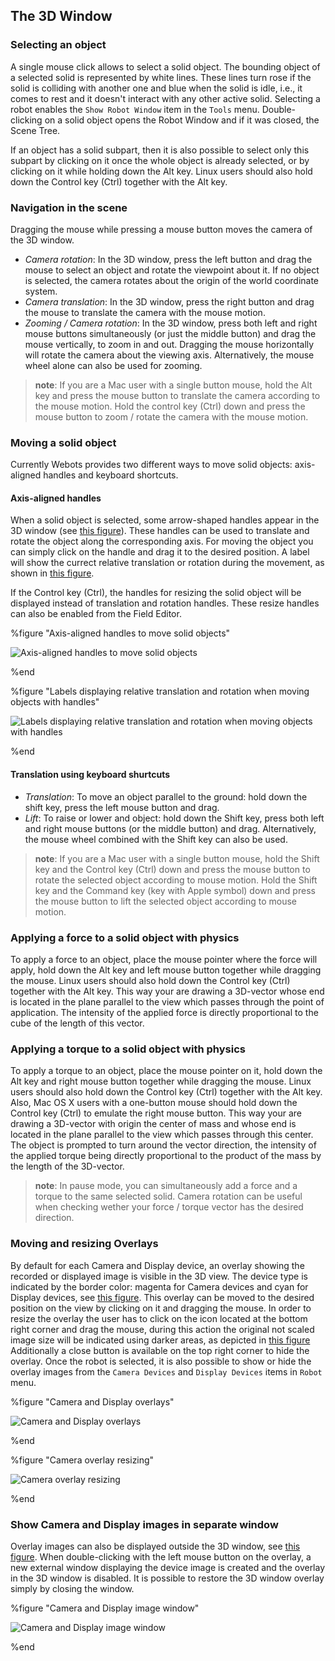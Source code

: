 ## The 3D Window

### Selecting an object

A single mouse click allows to select a solid object. The bounding object of a
selected solid is represented by white lines. These lines turn rose if the solid
is colliding with another one and blue when the solid is idle, i.e., it comes to
rest and it doesn't interact with any other active solid. Selecting a robot
enables the `Show Robot Window` item in the `Tools` menu. Double-clicking on a
solid object opens the Robot Window and if it was closed, the Scene Tree.

If an object has a solid subpart, then it is also possible to select only this
subpart by clicking on it once the whole object is already selected, or by
clicking on it while holding down the Alt key. Linux users should also hold down
the Control key (Ctrl) together with the Alt key.

### Navigation in the scene

Dragging the mouse while pressing a mouse button moves the camera of the 3D
window.

- *Camera rotation*: In the 3D window, press the left button and drag the mouse to
select an object and rotate the viewpoint about it. If no object is selected,
the camera rotates about the origin of the world coordinate system.
- *Camera translation*: In the 3D window, press the right button and drag the
mouse to translate the camera with the mouse motion.
- *Zooming / Camera rotation*: In the 3D window, press both left and right mouse
buttons simultaneously (or just the middle button) and drag the mouse
vertically, to zoom in and out. Dragging the mouse horizontally will rotate the
camera about the viewing axis. Alternatively, the mouse wheel alone can also be
used for zooming.

> **note**:
If you are a Mac user with a single button mouse, hold the Alt key and press the
mouse button to translate the camera according to the mouse motion. Hold the
control key (Ctrl) down and press the mouse button to zoom / rotate the camera
with the mouse motion.

### Moving a solid object

Currently Webots provides two different ways to move solid objects: axis-aligned
handles and keyboard shortcuts.

#### Axis-aligned handles

When a solid object is selected, some arrow-shaped handles appear in the 3D
window (see [this figure](#axis-aligned-handles-to-move-solid-objects)). These
handles can be used to translate and rotate the object along the corresponding
axis. For moving the object you can simply click on the handle and drag it to
the desired position. A label will show the currect relative translation or
rotation during the movement, as shown in [this
figure](#labels-displaying-relative-translation-and-rotation-when-moving-objects-with-handles).

If the Control key (Ctrl), the handles for resizing the solid object will be
displayed instead of translation and rotation handles. These resize handles can
also be enabled from the Field Editor.

%figure "Axis-aligned handles to move solid objects"

![Axis-aligned handles to move solid objects](png/manipulators.png)

%end

%figure "Labels displaying relative translation and rotation when moving objects with handles"

![Labels displaying relative translation and rotation when moving objects with handles](png/manipulators_label.png)

%end

#### Translation using keyboard shurtcuts

- *Translation*: To move an object parallel to the ground: hold down the shift
key, press the left mouse button and drag.
- *Lift*: To raise or lower and object: hold down the Shift key, press both left
and right mouse buttons (or the middle button) and drag. Alternatively, the
mouse wheel combined with the Shift key can also be used.

> **note**:
If you are a Mac user with a single button mouse, hold the Shift key and the
Control key (Ctrl) down and press the mouse button to rotate the selected object
according to mouse motion. Hold the Shift key and the Command key (key with
Apple symbol) down and press the mouse button to lift the selected object
according to mouse motion.

### Applying a force to a solid object with physics

To apply a force to an object, place the mouse pointer where the force will
apply, hold down the Alt key and left mouse button together while dragging the
mouse. Linux users should also hold down the Control key (Ctrl) together with
the Alt key. This way your are drawing a 3D-vector whose end is located in the
plane parallel to the view which passes through the point of application. The
intensity of the applied force is directly proportional to the cube of the
length of this vector.

### Applying a torque to a solid object with physics

To apply a torque to an object, place the mouse pointer on it, hold down the Alt
key and right mouse button together while dragging the mouse. Linux users should
also hold down the Control key (Ctrl) together with the Alt key. Also, Mac OS X
users with a one-button mouse should hold down the Control key (Ctrl) to emulate
the right mouse button. This way your are drawing a 3D-vector with origin the
center of mass and whose end is located in the plane parallel to the view which
passes through this center. The object is prompted to turn around the vector
direction, the intensity of the applied torque being directly proportional to
the product of the mass by the length of the 3D-vector.

> **note**:
In pause mode, you can simultaneously add a force and a torque to the same
selected solid. Camera rotation can be useful when checking wether your force /
torque vector has the desired direction.

### Moving and resizing Overlays

By default for each Camera and Display device, an overlay showing the recorded
or displayed image is visible in the 3D view. The device type is indicated by
the border color: magenta for Camera devices and cyan for Display devices, see
[this figure](#camera-and-display-overlays). This overlay can be moved to the
desired position on the view by clicking on it and dragging the mouse. In order
to resize the overlay the user has to click on the icon located at the bottom
right corner and drag the mouse, during this action the original not scaled
image size will be indicated using darker areas, as depicted in [this
figure](#camera-overlay-resizing) Additionally a close button is available on
the top right corner to hide the overlay. Once the robot is selected, it is also
possible to show or hide the overlay images from the `Camera Devices` and
`Display Devices` items in `Robot` menu.

%figure "Camera and Display overlays"

![Camera and Display overlays](png/overlay.png)

%end

%figure "Camera overlay resizing"

![Camera overlay resizing](png/overlay_resize.png)

%end

### Show Camera and Display images in separate window

Overlay images can also be displayed outside the 3D window, see [this
figure](#camera-and-display-image-window). When double-clicking with the left
mouse button on the overlay, a new external window displaying the device image
is created and the overlay in the 3D window is disabled. It is possible to
restore the 3D window overlay simply by closing the window.

%figure "Camera and Display image window"

![Camera and Display image window](png/rendering_device_window.png)

%end

